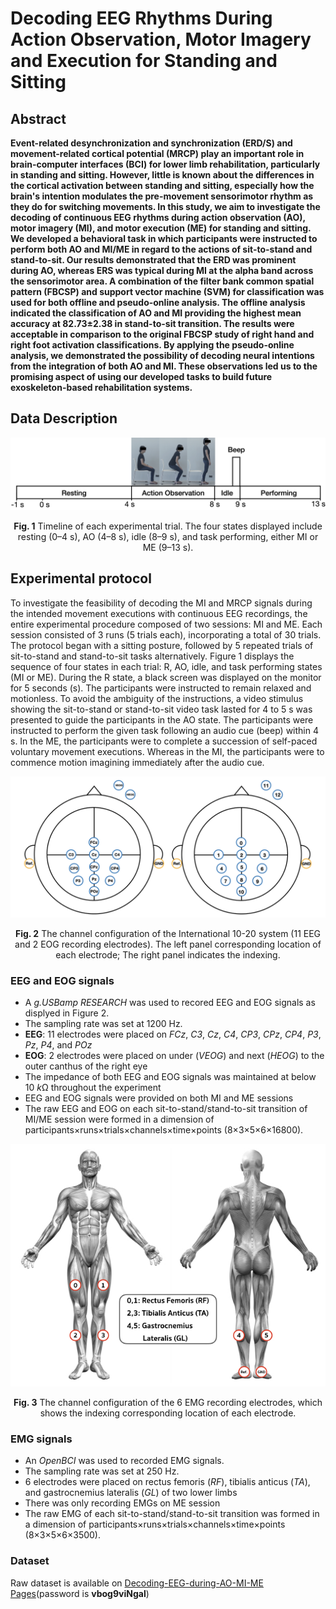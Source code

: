 # Decoding EEG Rhythms During Action Observation, Motor Imagery and Execution for Standing and Sitting

## Abstract 
 **Event-related desynchronization and synchronization (ERD/S) and movement-related cortical potential (MRCP) play an important role in brain-computer interfaces (BCI) for lower limb rehabilitation, particularly in standing and sitting. However, little is known about the differences in the cortical activation between standing and sitting, especially how the brain's intention modulates the pre-movement sensorimotor rhythm as they do for switching movements. In this study, we aim to investigate the decoding of continuous EEG rhythms during action observation (AO), motor imagery (MI), and motor execution (ME) for standing and sitting. We developed a behavioral task in which participants were instructed to perform both AO and MI/ME in regard to the actions of sit-to-stand and stand-to-sit. Our results demonstrated that the ERD was prominent during AO, whereas ERS was typical during MI at the alpha band across the sensorimotor area. A combination of the filter bank common spatial pattern (FBCSP) and support vector machine (SVM) for classification was used for both offline and pseudo-online analysis. The offline analysis indicated the classification of AO and MI providing the highest mean accuracy at 82.73±2.38 in stand-to-sit transition. The results were acceptable in comparison to the original FBCSP study of right hand and right foot activation classifications. By applying the pseudo-online analysis, we demonstrated the possibility of decoding neural intentions from the integration of both AO and MI. These observations led us to the promising aspect of using our developed tasks to build future exoskeleton-based rehabilitation systems.**
 
## Data Description

![protocol](fig/timeline.png)
<p align="center"> 
<b>Fig. 1</b> Timeline of each experimental trial. The four states displayed include resting (0–4 s), AO (4–8 s), idle (8–9 s), and task performing, either MI or ME (9–13 s). 
</p>

## Experimental protocol

To investigate the feasibility of decoding the MI and MRCP signals during the intended movement executions with continuous EEG recordings, the entire experimental procedure composed of two sessions: MI and ME. Each session consisted of 3 runs (5 trials each), incorporating a total of 30 trials. The protocol began with a sitting posture, followed by 5 repeated trials of sit-to-stand and stand-to-sit tasks alternatively. Figure 1 displays the sequence of four states in each trial: R, AO, idle, and task performing states (MI or ME). During the R state, a black screen was displayed on the monitor for 5 seconds (s). The participants were instructed to remain relaxed and motionless. To avoid the ambiguity of the instructions, a video stimulus showing the sit-to-stand or stand-to-sit video task lasted for 4 to 5 s was presented to guide the participants in the AO state. The participants were instructed to perform the given task following an audio cue (beep) within 4 s. In the ME, the participants were to complete a succession of self-paced voluntary movement executions. Whereas in the MI, the participants were to commence motion imagining immediately after the audio cue.

![EEG and EOG setup](fig/EEG-electrodes.001.png)
<p align="center"> 
<b>Fig. 2</b> The channel configuration of the International 10-20 system (11 EEG and 2 EOG recording electrodes). The left panel corresponding location of each electrode; The right panel indicates the indexing. 
</p>

### EEG and EOG signals

* A _g.USBamp RESEARCH_ was used to recored EEG and EOG signals as displyed in Figure 2.
* The sampling rate was set at 1200 Hz.
* **EEG**: 11 electrodes were placed on *FCz*, *C3*, *Cz*, *C4*, *CP3*, *CPz*, *CP4*, *P3*, *Pz*, *P4*, and *POz*
* **EOG**: 2 electrodes were placed on under (*VEOG*) and next (*HEOG*) to the outer canthus of the right eye
* The impedance of both EEG and EOG signals was maintained at below 10 *k*Ω throughout the experiment
* EEG and EOG signals were provided on both MI and ME sessions
* The raw EEG and EOG on each sit-to-stand/stand-to-sit transition of MI/ME session were formed in a dimension of participants×runs×trials×channels×time×points (8×3×5×6×16800).

![EMG setup](fig/EMG_data_description_new.001.jpeg)
<p align="center"> 
<b>Fig. 3</b> The channel configuration of the 6 EMG recording electrodes, which shows the indexing corresponding location of each electrode. 
</p>

### EMG signals
* An _OpenBCI_ was used to recorded EMG signals.
* The sampling rate was set at 250 Hz.
* 6 electrodes were placed on rectus femoris (*RF*), tibialis anticus (*TA*), and  gastrocnemius lateralis (*GL*) of two lower limbs
* There was only recording EMGs on ME session
* The raw EMG of each sit-to-stand/stand-to-sit transition was formed in a dimension of participants×runs×trials×channels×time×points (8×3×5×6×3500).

### Dataset

Raw dataset is available on [Decoding-EEG-during-AO-MI-ME Pages](https://www.dropbox.com/sh/c0kpb1a706wgw6x/AADTuKDUyg4mXf9lELdA9fnBa?dl=0)(password is **vbog9viNgal**) 


